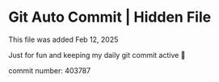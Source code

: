 # Git Auto Commit | Hidden File

This file was added Feb 12, 2025

Just for fun and keeping my daily git commit active 🤪

commit number: 403787

